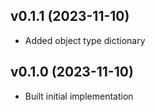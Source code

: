 ## v0.1.1 (2023-11-10)
* Added object type dictionary

## v0.1.0 (2023-11-10)
* Built initial implementation
